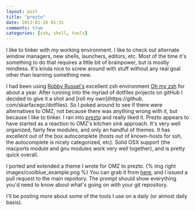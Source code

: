 ```yaml
---
layout: post
title: "prezto"
date: 2013-01-26 01:31
comments: true
categories: [zsh, shell, tools]
---
```


I like to tinker with my working environment.  I like to check out alternate 
window managers, new shells, launchers, editors, etc.  Most of the time it's 
something to do that requires a little bit of brainpower, but is mostly 
mindless.  It's kinda nice to screw around with stuff without any real goal 
other than learning something new.

I had been using [Robby Russel's](https://github.com/robbyrussell) excellent 
zsh environment [Oh my zsh](https://github.com/robbyrussell/oh-my-zsh) for 
about a year.  After running into the myriad of dotfiles projects on gitHub I 
decided to give it a shot and [roll my own](https://github.
com/skarfacegc/dotfiles).  So I poked around to see if there were alternatives 
to OMZ, not because there was anything wrong with it, but because I like to 
tinker.  I ran into [prezto](https://github.com/sorin-ionescu/prezto) and 
really liked it.  Prezto appears to have started as a reaction to OMZ's 
kitchen sink approach.  It's very well organized, fairly few modules, and only 
an handful of themes.  It has excellent out of the box autocomplete (hosts out of known-hosts for ssh, 
the autocomplete is nicely categorized, etc).  Solid OSX support (the macports module and gnu modules 
work very well together), and is pretty quick overall.

I ported and extended a theme I wrote for OMZ to prezto. 
{% img right images/coolblue_example.png %} You can grab it from 
[here](https://github.com/skarfacegc/prezto/tree/submission/prompt-coolblue), 
and I issued a pull request to the main repoitory. The prompt should show everything 
you'd need to know about what's going on with your git repository.  

I'll be posting more about some of the tools I use on a daily (or almost daily basis).